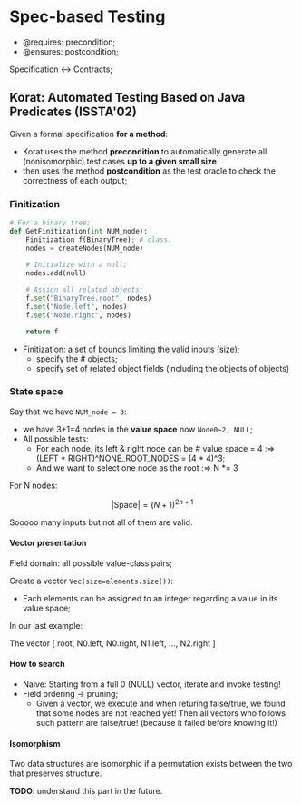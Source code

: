 # Spec-based Testing

* @requires: precondition;
* @ensures: postcondition;

Specification <-> Contracts;

## Korat: Automated Testing Based on Java Predicates (ISSTA'02)

Given a formal specification **for a method**:
* Korat uses the method **precondition** to automatically generate all (nonisomorphic) test cases **up to a given small size**.
* then uses the method **postcondition** as the test oracle to check the correctness of each output;

### Finitization

```python
# For a binary tree;
def GetFinitization(int NUM_node):
    Finitization f(BinaryTree); # class.
    nodes = createNodes(NUM_node)
    
    # Initialize with a null;
    nodes.add(null)

    # Assign all related objects;
    f.set("BinaryTree.root", nodes)
    f.set("Node.left", nodes)
    f.set("Node.right", nodes)

    return f
```

* Finitization: a set of bounds limiting the valid inputs (size);
    * specify the # objects;
    * specify set of related object fields (including the objects of objects)

### State space

Say that we have `NUM_node = 3`:
* we have 3+1=4 nodes in the **value space** now `Node0~2, NULL`;
* All possible tests:
    * For each node, its left & right node can be # value space = 4 :=> (LEFT * RIGHT)^NONE\_ROOT\_NODES = (4 * 4)^3;
    * And we want to select one node as the root :=> N \*= 3

For N nodes:

$$
|\textrm{Space}| = (N+1)^{2n+1}
$$

Sooooo many inputs but not all of them are valid.

#### Vector presentation

Field domain: all possible value-class pairs;

Create a vector `Vec(size=elements.size())`:
* Each elements can be assigned to an integer regarding a value in its value space;

In our last example:

The vector [ root, N0.left, N0.right, N1.left, ..., N2.right ]

#### How to search

* Naive: Starting from a full 0 (NULL) vector, iterate and invoke testing!
* Field ordering -> pruning;
    * Given a vector, we execute and when returing false/true, we found that some nodes are not reached yet! Then all vectors who follows such pattern are false/true! (because it failed before knowing it!)

#### Isomorphism

Two data structures are isomorphic if a permutation exists between the two that preserves structure.

**TODO**: understand this part in the future.

